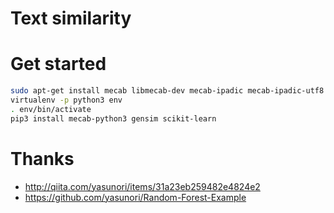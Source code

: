 # Text similarity

# Get started

```sh
sudo apt-get install mecab libmecab-dev mecab-ipadic mecab-ipadic-utf8
virtualenv -p python3 env
. env/bin/activate
pip3 install mecab-python3 gensim scikit-learn
```


# Thanks

- http://qiita.com/yasunori/items/31a23eb259482e4824e2
- https://github.com/yasunori/Random-Forest-Example

